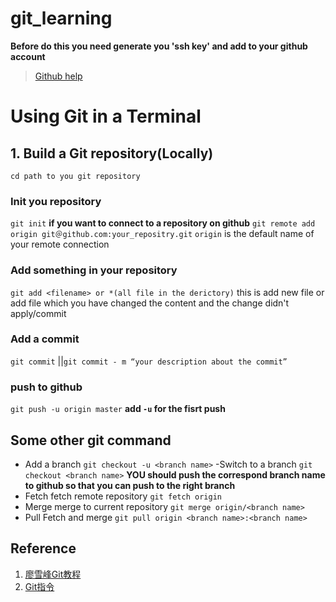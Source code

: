 # git_learning
**Before do this you need generate you 'ssh key' and add to your github account**
> [Github help](https://help.github.com/articles/connecting-to-github-with-ssh/)
> 
# Using Git in a Terminal
## 1. Build a Git repository(Locally)
`cd path to you git repository`
### Init you repository
`git init`
**if you want to connect to a repository on github**
`git remote add origin git＠github.com:your_repositry.git`
`origin` is the default name of your remote connection

### Add something in your repository
`git add <filename> or *(all file in the derictory)`
this is add new file or add file which you have changed the content
and the change didn't apply/commit
### Add a commit
`git commit` ||`git commit - m “your description about the commit”`
### push to github
`git push -u origin master`
**add `-u` for the fisrt push**

## Some other git command
- Add a branch
`git checkout -u <branch name>`
-Switch to a branch
`git checkout <branch name>`
**YOU should push the correspond branch name to github
so that you can push to the right branch**
- Fetch
fetch remote repository
`git fetch origin`
- Merge
merge to current repository
`git merge origin/<branch name>`
- Pull
Fetch and merge
`git pull origin <branch name>:<branch name>`

## Reference
1. [廖雪峰Git教程](https://www.liaoxuefeng.com/wiki/0013739516305929606dd18361248578c67b8067c8c017b000)
2. [Git指令](https://www.yiibai.com/git)
